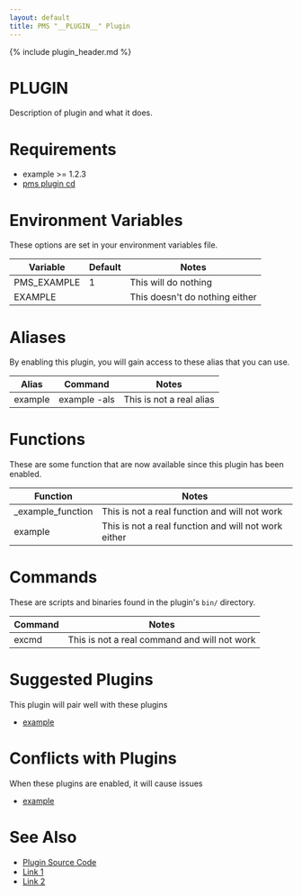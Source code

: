 ```yaml
---
layout: default
title: PMS "__PLUGIN__" Plugin
---
```

{% include plugin_header.md %}

# __PLUGIN__
Description of plugin and what it does.

# Requirements
* example >= 1.2.3
* [pms plugin cd](/pms/plugins/cd.html)

# Environment Variables
These options are set in your environment variables file.
<table>
  <thead>
    <tr>
      <th>Variable</th>
      <th>Default</th>
      <th>Notes</th>
    </tr>
  </thead>
  <tbody>
    <tr>
      <td>PMS_EXAMPLE</td>
      <td>1</td>
      <td>This will do nothing</td>
    </tr>
    <tr>
      <td>EXAMPLE</td>
      <td></td>
      <td>This doesn't do nothing either</td>
    </tr>
  </tbody>
</table>

# Aliases
By enabling this plugin, you will gain access to these alias that you can use.
<table>
  <thead>
    <tr>
      <th>Alias</th>
      <th>Command</th>
      <th>Notes</th>
    </tr>
  </thead>
  <tbody>
    <tr>
      <td>example</td>
      <td>example -als</td>
      <td>This is not a real alias</td>
    </tr>
  </tbody>
</table>

# Functions
These are some function that are now available since this plugin has been enabled.
<table>
  <thead>
    <tr>
      <th>Function</th>
      <th>Notes</th>
    </tr>
  </thead>
  <tbody>
    <tr>
      <td>_example_function</td>
      <td>This is not a real function and will not work</td>
    </tr>
    <tr>
      <td>example</td>
      <td>This is not a real function and will not work either</td>
    </tr>
  </tbody>
</table>

# Commands
These are scripts and binaries found in the plugin's `bin/` directory.
<table>
  <thead>
    <tr>
      <th>Command</th>
      <th>Notes</th>
    </tr>
  </thead>
  <tbody>
    <tr>
      <td>excmd</td>
      <td>This is not a real command and will not work</td>
    </tr>
  </tbody>
</table>

# Suggested Plugins
This plugin will pair well with these plugins
* [example](/pms/plugins/example.html)

# Conflicts with Plugins
When these plugins are enabled, it will cause issues
* [example](/pms/plugins/example.html)

# See Also
* [Plugin Source Code](https://github.com/JoshuaEstes/pms/tree/master/plugins/__PLUGIN__)
* [Link 1](/pms)
* [Link 2](/pms)
